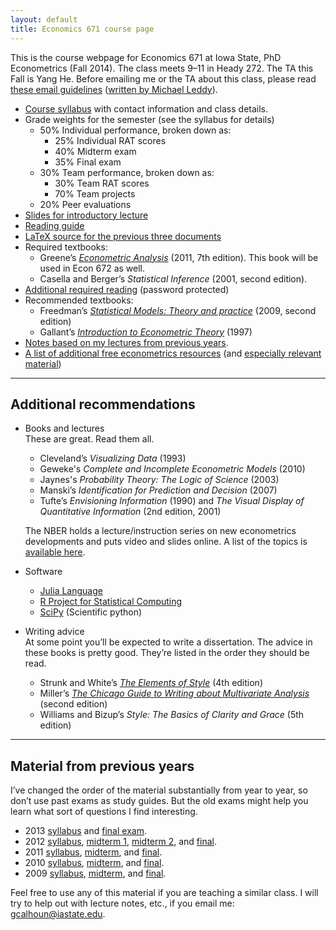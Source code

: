 ```yaml
---
layout: default
title: Economics 671 course page
---
```


This is the course webpage for Economics 671 at Iowa State, PhD
Econometrics (Fall 2014). The class meets 9–11 in Heady 272. The TA
this Fall is Yang He. Before emailing me or the TA about this class,
please read [these email guidelines](../dl/email) ([written by
Michael Leddy][leddy]).

* [Course syllabus](syllabus-2014.pdf)
  with contact information and class details.
* Grade weights for the semester (see the syllabus for details)
  * 50% Individual performance, broken down as:
    * 25% Individual RAT scores
    * 40% Midterm exam
    * 35% Final exam
  * 30% Team performance, broken down as:
    * 30% Team RAT scores
    * 70% Team projects
  * 20% Peer evaluations
* [Slides for introductory lecture](slides-2014.pdf)
* [Reading guide](readingguide-2014.pdf)
* [LaTeX source for the previous three documents](source-2014.zip)
* Required textbooks:
  * Greene’s *[Econometric Analysis][]* (2011, 7th edition). This book
    will be used in Econ 672 as well.
  * Casella and Berger’s *Statistical Inference* (2001, second
    edition).
* [Additional required reading](reading-2014.zip) (password protected)
* Recommended textbooks:
  * Freedman’s *[Statistical Models: Theory and practice][]* (2009, second edition)
  * Gallant’s *[Introduction to Econometric Theory][]* (1997)
* [Notes based on my lectures from previous years][notes].
* [A list of additional free econometrics resources][EFLP]
  (and [especially relevant material][EFLP2])

[leddy]: http://mleddy.blogspot.com/2005/01/how-to-e-mail-professor.html
[Econometric Analysis]: http://pages.stern.nyu.edu/~wgreene/Text/econometricanalysis.htm
[Statistical Models: Theory and practice]: http://www.stat.berkeley.edu/~census
[Introduction to Econometric Theory]: http://www.aronaldg.org/courses/econ501
[notes]: https://github.com/EconometricsLibrary/core/releases
[EFLP]: http://www.econometricslibrary.org/
[EFLP2]: http://www.econometricslibrary.org/#core

<hr />

Additional recommendations
--------------------------

* Books and lectures  
  These are great. Read them all.  
  * Cleveland’s *Visualizing Data* (1993)
  * Geweke's *Complete and Incomplete Econometric Models* (2010)
  * Jaynes's *Probability Theory: The Logic of Science* (2003)
  * Manski’s *Identification for Prediction and Decision* (2007)
  * Tufte’s *Envisioning Information* (1990) and *The Visual Display of
    Quantitative Information* (2nd edition, 2001)

  The NBER holds a lecture/instruction series on new econometrics
  developments and puts video and slides online. A list of the topics is
  [available here](http://www.nber.org/SI_econometrics_lectures.html).

* Software
  * [Julia Language](http://julialang.org/)
  * [R Project for Statistical Computing](http://www.r-project.org)
  * [SciPy](http://www.scipy.org/) (Scientific python)

* Writing advice  
  At some point you’ll be expected to write a dissertation. The advice
  in these books is pretty good. They’re listed in the order they should
  be read.  
  * Strunk and White’s *[The Elements of Style][]* (4th edition)
  * Miller’s *[The Chicago Guide to Writing about Multivariate Analysis][]*
    (second edition)
  * Williams and Bizup’s *Style: The Basics of Clarity and Grace*
    (5th edition)

[The Elements of Style]: http://en.wikipedia.org/wiki/The_Elements_of_Style
[The Chicago Guide to Writing about Multivariate Analysis]: http://www.press.uchicago.edu/books/miller/multivariate/index.html

<hr />

Material from previous years
----------------------------

I’ve changed the order of the material substantially from year to year,
so don’t use past exams as study guides. But the old exams might help
you learn what sort of questions I find interesting.

* 2013 [syllabus](syllabus-2013) and [final exam](test-final-2013.pdf).
* 2012 [syllabus](syllabus-2012),
  [midterm 1](test1-2012.pdf),
  [midterm 2](test2-2012.pdf), and
  [final](test-final-2012.pdf).
* 2011 [syllabus](syllabus-2011.pdf),
  [midterm](test1-2011.pdf), and
  [final](test-final-2011.pdf).
* 2010 [syllabus](syllabus-2010.pdf),
  [midterm](test1-2010.pdf), and
  [final](test-final2010.pdf).
* 2009 [syllabus](syllabus-2009.pdf),
  [midterm](test1-2009.pdf), and
  [final](test-final-2009.pdf).

Feel free to use any of this material if you are teaching a similar
class. I will try to help out with lecture notes, etc., if you
email me: <gcalhoun@iastate.edu>.

[CC]: http://creativecommons.org/licenses/by-sa/3.0/
